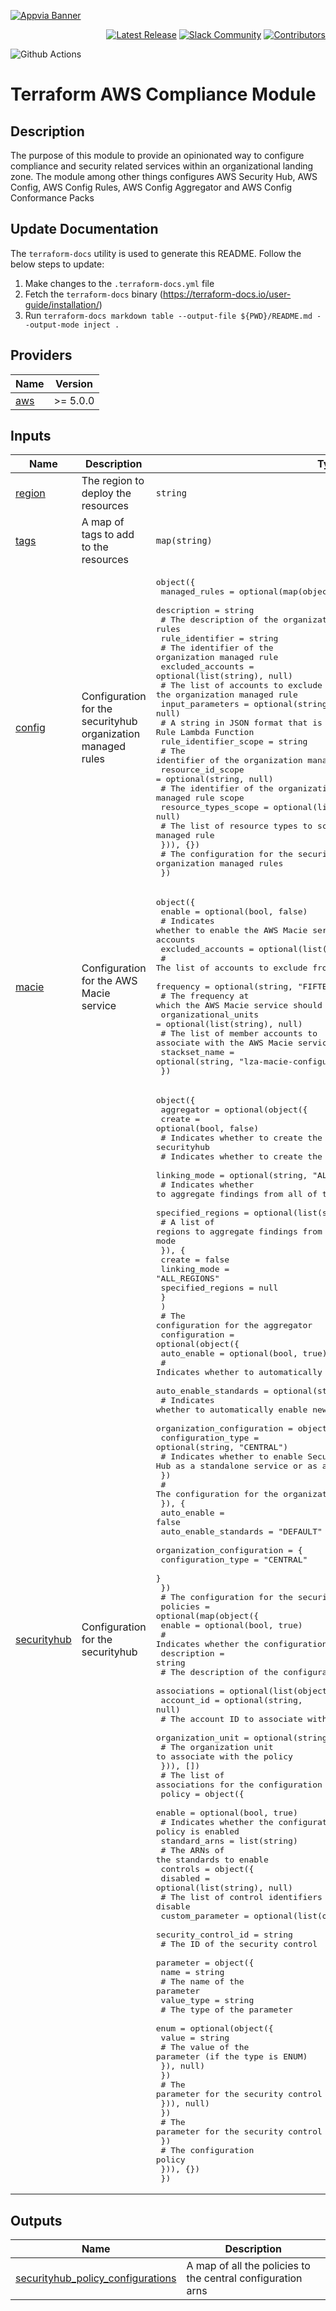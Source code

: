 <!-- markdownlint-disable -->

<a href="https://www.appvia.io/"><img src="./docs/banner.jpg" alt="Appvia Banner"/></a><br/><p align="right"> </a> <a href="https://github.com/appvia/terraform-aws-module-template/releases/latest"><img src="https://img.shields.io/github/release/appvia/terraform-aws-module-template.svg?style=for-the-badge&color=006400" alt="Latest Release"/></a> <a href="https://appvia-community.slack.com/join/shared_invite/zt-1s7i7xy85-T155drryqU56emm09ojMVA#/shared-invite/email"><img src="https://img.shields.io/badge/Slack-Join%20Community-purple?style=for-the-badge&logo=slack" alt="Slack Community"/></a> <a href="https://github.com/appvia/terraform-aws-module-template/graphs/contributors"><img src="https://img.shields.io/github/contributors/appvia/terraform-aws-module-template.svg?style=for-the-badge&color=FF8C00" alt="Contributors"/></a>

<!-- markdownlint-restore -->
<!--
  ***** CAUTION: DO NOT EDIT ABOVE THIS LINE ******
-->

![Github Actions](../../actions/workflows/terraform.yml/badge.svg)

# Terraform AWS Compliance Module

## Description

The purpose of this module to provide an opinionated way to configure compliance and security related services within an organizational landing zone. The module among other things configures AWS Security Hub, AWS Config, AWS Config Rules, AWS Config Aggregator and AWS Config Conformance Packs

## Update Documentation

The `terraform-docs` utility is used to generate this README. Follow the below steps to update:

1. Make changes to the `.terraform-docs.yml` file
2. Fetch the `terraform-docs` binary (https://terraform-docs.io/user-guide/installation/)
3. Run `terraform-docs markdown table --output-file ${PWD}/README.md --output-mode inject .`

<!-- BEGIN_TF_DOCS -->
## Providers

| Name | Version |
|------|---------|
| <a name="provider_aws"></a> [aws](#provider\_aws) | >= 5.0.0 |

## Inputs

| Name | Description | Type | Default | Required |
|------|-------------|------|---------|:--------:|
| <a name="input_region"></a> [region](#input\_region) | The region to deploy the resources | `string` | n/a | yes |
| <a name="input_tags"></a> [tags](#input\_tags) | A map of tags to add to the resources | `map(string)` | n/a | yes |
| <a name="input_config"></a> [config](#input\_config) | Configuration for the securityhub organization managed rules | <pre>object({<br/>    managed_rules = optional(map(object({<br/>      description = string<br/>      # The description of the organization managed rules<br/>      rule_identifier = string<br/>      # The identifier of the organization managed rule<br/>      excluded_accounts = optional(list(string), null)<br/>      # The list of accounts to exclude from the organization managed rule<br/>      input_parameters = optional(string, null)<br/>      # A string in JSON format that is passed to the AWS Config Rule Lambda Function<br/>      rule_identifier_scope = string<br/>      # The identifier of the organization managed rule scope<br/>      resource_id_scope = optional(string, null)<br/>      # The identifier of the organization managed rule scope<br/>      resource_types_scope = optional(list(string), null)<br/>      # The list of resource types to scope the organization managed rule<br/>    })), {})<br/>    # The configuration for the securityhub organization managed rules<br/>  })</pre> | <pre>{<br/>  "managed_rules": {}<br/>}</pre> | no |
| <a name="input_macie"></a> [macie](#input\_macie) | Configuration for the AWS Macie service | <pre>object({<br/>    enable = optional(bool, false)<br/>    # Indicates whether to enable the AWS Macie service should be enabled in all accounts<br/>    excluded_accounts = optional(list(string), null)<br/>    # The list of accounts to exclude from the AWS Macie service<br/>    frequency = optional(string, "FIFTEEN_MINUTES")<br/>    # The frequency at which the AWS Macie service should be enabled<br/>    organizational_units = optional(list(string), null)<br/>    # The list of member accounts to associate with the AWS Macie service<br/>    stackset_name = optional(string, "lza-macie-configuration")<br/>  })</pre> | `null` | no |
| <a name="input_securityhub"></a> [securityhub](#input\_securityhub) | Configuration for the securityhub | <pre>object({<br/>    aggregator = optional(object({<br/>      create = optional(bool, false)<br/>      # Indicates whether to create the securityhub<br/>      # Indicates whether to create the aggregator<br/>      linking_mode = optional(string, "ALL_REGIONS")<br/>      # Indicates whether to aggregate findings from all of the available regions<br/>      specified_regions = optional(list(string), null)<br/>      # A list of regions to aggregate findings from when using SPECIFIED_REGIONS linking mode<br/>      }), {<br/>      create            = false<br/>      linking_mode      = "ALL_REGIONS"<br/>      specified_regions = null<br/>      }<br/>    )<br/>    # The configuration for the aggregator<br/>    configuration = optional(object({<br/>      auto_enable = optional(bool, true)<br/>      # Indicates whether to automatically enable Security Hub<br/>      auto_enable_standards = optional(string, "DEFAULT")<br/>      # Indicates whether to automatically enable new controls and standards<br/>      organization_configuration = object({<br/>        configuration_type = optional(string, "CENTRAL")<br/>        # Indicates whether to enable Security Hub as a standalone service or as an organization master<br/>      })<br/>      # The configuration for the organization<br/>      }), {<br/>      auto_enable           = false<br/>      auto_enable_standards = "DEFAULT"<br/>      organization_configuration = {<br/>        configuration_type = "CENTRAL"<br/>      }<br/>    })<br/>    # The configuration for the securityhub<br/>    policies = optional(map(object({<br/>      enable = optional(bool, true)<br/>      # Indicates whether the configuration policy is enabled<br/>      description = string<br/>      # The description of the configuration policy<br/>      associations = optional(list(object({<br/>        account_id = optional(string, null)<br/>        # The account ID to associate with the policy<br/>        organization_unit = optional(string, null)<br/>        # The organization unit to associate with the policy<br/>      })), [])<br/>      # The list of associations for the configuration policy<br/>      policy = object({<br/>        enable = optional(bool, true)<br/>        # Indicates whether the configuration policy is enabled<br/>        standard_arns = list(string)<br/>        # The ARNs of the standards to enable<br/>        controls = object({<br/>          disabled = optional(list(string), null)<br/>          # The list of control identifiers to disable<br/>          custom_parameter = optional(list(object({<br/>            security_control_id = string<br/>            # The ID of the security control<br/>            parameter = object({<br/>              name = string<br/>              # The name of the parameter<br/>              value_type = string<br/>              # The type of the parameter<br/>              enum = optional(object({<br/>                value = string<br/>                # The value of the parameter (if the type is ENUM)<br/>              }), null)<br/>            })<br/>            # The parameter for the security control<br/>          })), null)<br/>        })<br/>        # The parameter for the security control<br/>      })<br/>      # The configuration policy<br/>    })), {})<br/>  })</pre> | <pre>{<br/>  "aggregator": {<br/>    "create": false,<br/>    "linking_mode": "ALL_REGIONS",<br/>    "specified_regions": null<br/>  },<br/>  "configuration": {<br/>    "auto_enable": false,<br/>    "auto_enable_standards": "NONE",<br/>    "organization_configuration": {<br/>      "configuration_type": "CENTRAL"<br/>    }<br/>  },<br/>  "policies": {}<br/>}</pre> | no |

## Outputs

| Name | Description |
|------|-------------|
| <a name="output_securityhub_policy_configurations"></a> [securityhub\_policy\_configurations](#output\_securityhub\_policy\_configurations) | A map of all the policies to the central configuration arns |
<!-- END_TF_DOCS -->

